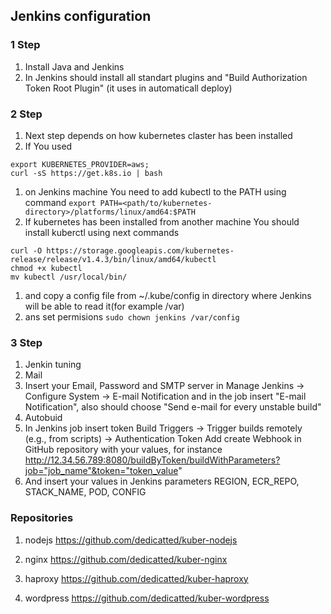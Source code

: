 ## Jenkins configuration

### 1 Step

1. Install Java and Jenkins
1. In Jenkins should install all standart plugins and "Build Authorization Token Root Plugin" (it uses in automaticall deploy)

### 2 Step
1. Next step depends on how kubernetes claster has been installed
1. If You used 
```
export KUBERNETES_PROVIDER=aws;
curl -sS https://get.k8s.io | bash
```
1. on Jenkins machine You need to add kubectl to the PATH using command ```export PATH=<path/to/kubernetes-directory>/platforms/linux/amd64:$PATH```
1. If kubernetes has been installed from another machine You should install kuberctl using next commands
```
curl -O https://storage.googleapis.com/kubernetes-release/release/v1.4.3/bin/linux/amd64/kubectl
chmod +x kubectl
mv kubectl /usr/local/bin/
```
1. and copy a config file from ~/.kube/config in directory where Jenkins will be able to read it(for example /var)
1. ans set permisions ```sudo chown jenkins /var/config```


### 3 Step
1. Jenkin tuning
1. Mail
1. Insert your Email, Password and SMTP server in Manage Jenkins -> Configure System -> E-mail Notification and in the job insert "E-mail Notification", also should choose "Send e-mail for every unstable build"
1. Autobuid
1. In Jenkins job insert token Build Triggers -> Trigger builds remotely (e.g., from scripts) -> Authentication Token Add create Webhook in GitHub repository with your values, for instance  http://12.34.56.789:8080/buildByToken/buildWithParameters?job="job_name"&token="token_value"
1. And insert your values in Jenkins parameters REGION, ECR_REPO, STACK_NAME, POD, CONFIG

### Repositories

1. nodejs
https://github.com/dedicatted/kuber-nodejs

1. nginx
https://github.com/dedicatted/kuber-nginx

1. haproxy
https://github.com/dedicatted/kuber-haproxy

1. wordpress
https://github.com/dedicatted/kuber-wordpress



